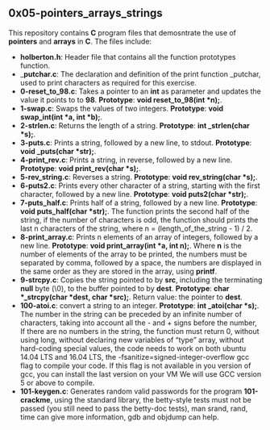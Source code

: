 ## 0x05-pointers_arrays_strings
This repository contains __C__ program files that demosntrate the use of __pointers__ and __arrays__ in __C__. The files include:
- __holberton.h__: Header file that contains all the function prototypes function.
- ___putchar.c__: The declaration and definition of the print function _putchar, used to print characters as required for this exercise.
- __0-reset_to_98.c__: Takes a pointer to an __int__ as parameter and updates the value it points to to __98__. __Prototype__: __void reset_to_98(int *n);__.
- __1-swap.c__: Swaps the values of two integers. __Prototype__: __void swap_int(int *a, int *b);__.
- __2-strlen.c__: Returns the length of a string. __Prototype__: __int _strlen(char *s);__.
- __3-puts.c__: Prints a string, followed by a new line, to stdout. __Prototype__: __void _puts(char *str);__.
- __4-print_rev.c__: Prints a string, in reverse, followed by a new line. __Prototype__: __void print_rev(char *s);__.
- __5-rev_string.c__: Reverses a string. __Prototype__: __void rev_string(char *s);__.
- __6-puts2.c__: Prints every other character of a string, starting with the first character, followed by a new line. __Prototype__: __void puts2(char *str);__.
- __7-puts_half.c__: Prints half of a string, followed by a new line. __Prototype__: __void puts_half(char *str);__. The function prints the second half of the string, if the number of characters is odd, the function should prints the last n characters of the string, where n = (length_of_the_string - 1) / 2.
- __8-print_array.c__: Prints n elements of an array of integers, followed by a new line.
__Prototype__: __void print_array(int *a, int n);__. Where __n__ is the number of elements of the array to be printed, the numbers must be separated by comma, followed by a space, the numbers are displayed in the same order as they are stored in the array, using __printf__.
- __9-strcpy.c__: Copies the string pointed to by __src__, including the terminating __null__ byte (\0), to the buffer pointed to by __dest__. __Prototype__: __char *_strcpy(char *dest, char *src);__. Return value: the pointer to __dest__.
- __100-atoi.c__:  convert a string to an integer. __Prototype__: __int _atoi(char *s);__.
The number in the string can be preceded by an infinite number of characters, taking into account all the - and + signs before the number, If there are no numbers in the string, the function must return 0, without using long, without declaring new variables of “type” array, without hard-coding special values, the code needs to work on both ubuntu 14.04 LTS and 16.04 LTS, the -fsanitize=signed-integer-overflow gcc flag to compile your code. If this flag is not available in you version of gcc, you can install the last version on your VM
We will use GCC version 5 or above to compile.
- __101-keygen.c__: Generates random valid passwords for the program __101-crackme__, using the standard library, the betty-style tests must not be passed (you still need to pass the betty-doc tests), man srand, rand, time can give more information, gdb and objdump can help.
